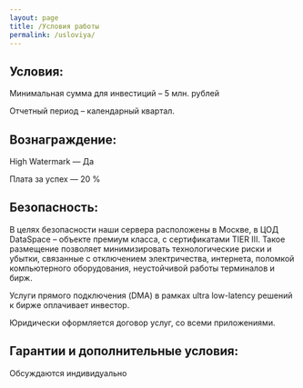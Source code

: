 ```yaml
---
layout: page
title: /Условия работы
permalink: /usloviya/
---
```


## Условия:

Минимальная сумма для инвестиций – 5 млн. рублей

Отчетный период – календарный квартал.

## Вознаграждение:

High Watermark — Да

Плата за успех — 20 %

## Безопасность:

В целях безопасности наши сервера расположены в Москве, в ЦОД DataSpace – объекте премиум класса, с сертификатами TIER III. Такое размещение позволяет минимизировать технологические риски и убытки, связанные с
отключением электричества, интернета, поломкой компьютерного оборудования, неустойчивой работы терминалов и
бирж.

Услуги прямого подключения (DMA) в рамках ultra low-latency решений к бирже оплачивает инвестор.

Юридически оформляется договор услуг, со всеми приложениями.

## Гарантии и дополнительные условия:

Обсуждаются индивидуально
